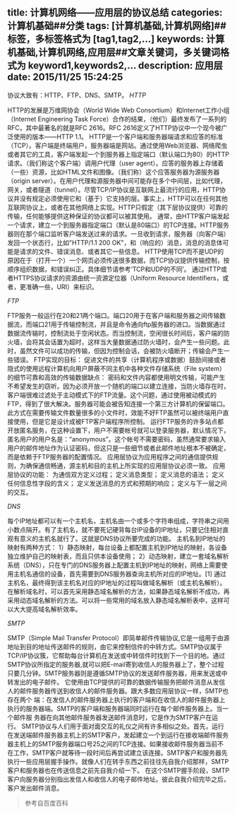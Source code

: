 title: 计算机网络——应用层的协议总结
categories: 计算机基础##分类
tags: [计算机基础,计算机网络]##标签，多标签格式为 [tag1,tag2,...]
keywords: 计算机基础,计算机网络,应用层##文章关键词，多关键词格式为 keyword1,keywords2,...
description: 应用层
date: 2015/11/25 15:24:25 
---
协议大致有：HTTP、FTP、DNS、SMTP。
*HTTP*

HTTP的发展是万维网协会（World Wide Web Consortium）和Internet工作小组（Internet Engineering Task Force）合作的结果，（他们）最终发布了一系列的RFC，其中最著名的就是RFC 2616。RFC 2616定义了HTTP协议中一个现今被广泛使用的版本——HTTP 1.1。
HTTP是一个客户端和服务器端请求和应答的标准（TCP）。客户端是终端用户，服务器端是网站。通过使用Web浏览器、网络爬虫或者其它的工具，客户端发起一个到服务器上指定端口（默认端口为80）的HTTP请求。（我们称这个客户端）调用户代理（user agent）。应答的服务器上存储着（一些）资源，比如HTML文件和图像。（我们称）这个应答服务器为源服务器（origin server）。在用户代理和源服务器中间可能存在多个中间层，比如代理，网关，或者隧道（tunnel）。尽管TCP/IP协议是互联网上最流行的应用，HTTP协议并没有规定必须使用它和（基于）它支持的层。事实上，HTTP可以在任何其他互联网协议上，或者在其他网络上实现。HTTP只假定（其下层协议提供）可靠的传输，任何能够提供这种保证的协议都可以被其使用。
通常，由HTTP客户端发起一个请求，建立一个到服务器指定端口（默认是80端口）的TCP连接。HTTP服务器则在那个端口监听客户端发送过来的请求。一旦收到请求，服务器（向客户端）发回一个状态行，比如"HTTP/1.1 200 OK"，和（响应的）消息，消息的消息体可能是请求的文件、错误消息、或者其它一些信息。
HTTP使用TCP而不是UDP的原因在于（打开一个）一个网页必须传送很多数据，而TCP协议提供传输控制，按顺序组织数据，和错误纠正。具体细节请参考‘TCP和UDP的不同’。
通过HTTP或者HTTPS协议请求的资源由统一资源定位器（Uniform Resource Identifiers，或者，更准确一些，URI）来标识。

*FTP*

FTP服务一般运行在20和21两个端口。端口20用于在客户端和服务器之间传输数据流，而端口21用于传输控制流，并且是命令通向ftp服务器的进口。当数据通过数据流传输时，控制流处于空闲状态。而当控制流，空闲很长时间后，客户端的防火墙，会将其会话置为超时，这样当大量数据通过防火墙时，会产生一些问题。此时，虽然文件可以成功的传输，但因为控制会话，会被防火墙断开；传输会产生一些错误。
FTP实现的目标：
促进文件的共享（计算机程序或数据）鼓励间接或者隐式的使用远程计算机向用户屏蔽不同主机中各种文件存储系统（File system）的细节可靠和高效的传输数据缺点：
密码和文件内容都使用明文传输，可能产生不希望发生的窃听。因为必须开放一个随机的端口以建立连接，当防火墙存在时，客户端很难过滤处于主动模式下的FTP流量。这个问题，通过使用被动模式的FTP，得到了很大解决。服务器可能会被告知连接一个第三方计算机的保留端口。此方式在需要传输文件数量很多的小文件时，效能不好FTP虽然可以被终端用户直接使用，但是它是设计成被FTP客户端程序所控制。
运行FTP服务的许多站点都开放匿名服务，在这种设置下，用户不需要帐号就可以登录服务器，默认情况下，匿名用户的用户名是：“anonymous”。这个帐号不需要密码，虽然通常要求输入用户的邮件地址作为认证密码，但这只是一些细节或者此邮件地址根本不被确定，而是依赖于FTP服务器的配置情况。
应用层协议为应用程序之间的通信提供规则，为确保通信畅通，源主机和目的主机上所实现的应用层协议必须一致。
应用层协议的功能：
为通信双方定义过程；
定义消息类型；
定义消息的语法；
定义任何信息性字段的含义；
定义发送消息的方式和预期的响应；
定义与下一层之间的交互。

*DNS*

每个IP地址都可以有一个主机名，主机名由一个或多个字符串组成，字符串之间用小数点隔开。有了主机名，就不要死记硬背每台IP设备的IP地址，只要记住相对直观有意义的主机名就行了。这就是DNS协议所要完成的功能。
主机名到IP地址的映射有两种方式：
1）静态映射，每台设备上都配置主机到IP地址的映射，各设备独立维护自己的映射表，而且只供本设备使用；
2）动态映射，建立一套域名解析系统（DNS），只在专门的DNS服务器上配置主机到IP地址的映射，网络上需要使用主机名通信的设备，首先需要到DNS服务器查询主机所对应的IP地址。[1] 
通过主机名，最终得到该主机名对应的IP地址的过程叫做域名解析（或主机名解析）。在解析域名时，可以首先采用静态域名解析的方法，如果静态域名解析不成功，再采用动态域名解析的方法。可以将一些常用的域名放入静态域名解析表中，这样可以大大提高域名解析效率。

*SMTP*

SMTP（Simple Mail Transfer Protocol）即简单邮件传输协议,它是一组用于由源地址到目的地址传送邮件的规则，由它来控制信件的中转方式。SMTP协议属于TCP/IP协议簇，它帮助每台计算机在发送或中转信件时找到下一个目的地。通过SMTP协议所指定的服务器,就可以把E-mail寄到收信人的服务器上了，整个过程只要几分钟。SMTP服务器则是遵循SMTP协议的发送邮件服务器，用来发送或中转发出的电子邮件。
它使用由TCP提供的可靠的数据传输服务把邮件消息从发信人的邮件服务器传送到收信人的邮件服务器。跟大多数应用层协议一样，SMTP也存在两个 端：在发信人的邮件服务器上执行的客户端和在收信人的邮件服务器上执行的服务器端。SMTP的客户端和服务器端同时运行在每个邮件服务器上。当一个邮件服 务器在向其他邮件服务器发送邮件消息时，它是作为SMTP客户在运行。
SMTP协议与人们用于面对面交互的礼仪之间有许多相似之处。首先，运行在发送端邮件服务器主机上的SMTP客户，发起建立一个到运行在接收端邮件服务 器主机上的SMTP服务器端口号25之间的TCP连接。如果接收邮件服务器当前不在工作，SMTP客户就等待一段时间后再尝试建立该连接。SMTP客户和服务器先执行一些应用层握手操作。就像人们在转手东西之前往往先自我介绍那样，SMTP客户和服务器也在传送信息之前先自我介绍一下。 在这个SMTP握手阶段，SMTP客户向服务器分别指出发信人和收信人的电子邮件地址。彼此自我介绍完毕之后，客户发出邮件消息。

>参考自百度百科